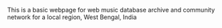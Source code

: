 This is a basic webpage for web music database archive and community network for a local region, West Bengal, India
